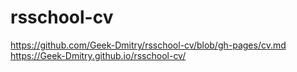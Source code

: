 # rsschool-cv
https://github.com/Geek-Dmitry/rsschool-cv/blob/gh-pages/cv.md
https://Geek-Dmitry.github.io/rsschool-cv/
